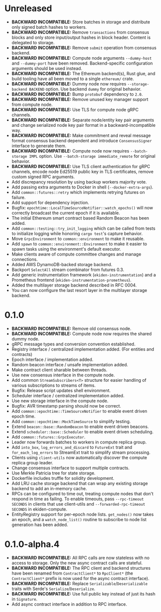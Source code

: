 # Unreleased

* **BACKWARD INCOMPATIBLE:** Store batches in storage and distribute only signed batch
  hashes to workers.
* **BACKWARD INCOMPATIBLE:** Remove `transactions` from consensus blocks and only store
  input/output hashes in block header. Content is delegated to storage.
* **BACKWARD INCOMPATIBLE:** Remove `submit` operation from consensus backend.
* **BACKWARD INCOMPATIBLE:** Compute node arguments `--dummy-host` and `--dummy-port`
  have been removed. Backend-specific configuration arguments should be used instead.
* **BACKWARD INCOMPATIBLE:** The Ethereum backend(s), Rust glue, and build
  tooling have all been moved to a single `ethereum/` crate.
* **BACKWARD INCOMPATIBLE:** Dummy node now requires `--storage-backend BACKEND` option.
  Use backend `dummy` for original behavior.
* **BACKWARD INCOMPATIBLE:** Bump `protobuf` dependency to `2.0`.
* **BACKWARD INCOMPATIBLE:** Remove unused key manager support from compute node.
* **BACKWARD INCOMPATIBLE:** Use TLS for compute node gRPC channels.
* **BACKWARD INCOMPATIBLE:** Separate node/entity key pair arguments and change serialized
  node key pair format in a backward-incompatible way.
* **BACKWARD INCOMPATIBLE:** Make commitment and reveal message format consensus backend
  dependent and introduce `ConsensusSigner` interface to generate them.
* **BACKWARD INCOMPATIBLE:** Compute node now requires `--batch-storage IMPL` option. Use
  `--batch-storage immediate_remote` for original behavior.
* **BACKWARD INCOMPATIBLE:** Use TLS client authentication for gRPC channels, encode
  node Ed25519 public key in TLS certificates, remove custom signed RPC arguments.
* Add discrepancy resolution by using backup workers majority vote.
* Add passing extra arguments to Docker in shell (`--docker-extra-args`).
* Add `common::futures::retry` which implements retrying futures on failure.
* Add support for dependency injection.
* Bugfix: `epochtime::LocalTimeSourceNotifier::watch_epochs()` will now
  correctly broadcast the current epoch if it is available.
* The initial Ethereum smart contract based Random Beacon has been added.
* Add `common::testing::try_init_logging` which can be called from tests to
  initialize logging while honoring `cargo test`'s capture behavior.
* Move `GrpcEnvironment` to `common::environment` to make it reusable.
* Add `spawn` to `common::environment::Environment` to make it easier to spawn tasks
  using the environment's default executor.
* Make clients aware of compute committee changes and manage connections.
* Added AWS DynamoDB-backed storage backend.
* Backport `SelectAll` stream combinator from futures 0.3.
* Add generic instrumentation framework (`ekiden-instrumentation`) and a Prometheus
  frontend (`ekiden-instrumentation-prometheus`).
* Added the multilayer storage backend described in RFC 0004.
* You can now configure the last resort layer in the multilayer storage backend.

# 0.1.0

* **BACKWARD INCOMPATIBLE:** Remove old consensus node.
* **BACKWARD INCOMPATIBLE:** Compute node now requires the shared dummy node.
* gRPC message types and conversion convention established.
* Registry interface / centralized implementation added. (For entities and contracts)
* Epoch interface / implementation added.
* Random beacon interface / unsafe implementation added.
* Make contract client sharable between threads.
* Use new consensus interface in the compute node.
* Add common `StreamSubscribers<T>` structure for easier handling of various subscriptions
  to streams of items.
* Bugfix: Release script updates shell environment.
* Scheduler interface / centralized implementation added.
* Use new storage interface in the compute node.
* Bugfix: AVR timestamp parsing should now be correct.
* Add `common::epochtime::TimeSourceNotifier` to enable event driven epoch time.
* Add `common::epochtime::MockTimeSource` to simplify testing.
* Extend `beacon::base::RandomBeacon` to enable event driven beacons.
* Extend `scheduler::base::Scheduler` to enable event driven scheduling.
* Add `common::futures::GrpcExecutor`.
* Leader now forwards batches to workers in compute replica group.
* Add `into_box`, `log_errors_and_discard` to `FutureExt` trait and `for_each_log_errors`
  to StreamExt trait to simplify stream processing.
* Clients using `client-utils` now automatically discover the compute replica group leader.
* Change consensus interface to support multiple contracts.
* Use Merkle Patricia tree for state storage.
* Dockerfile includes truffle for solidity development.
* Add LRU cache storage backend that can wrap any existing storage backend to add an
  in-memory cache.
* RPCs can be configured to time out, treating compute nodes that
  don't respond in time as failing. To enable timeouts, pass
  `--rpc-timeout SECONDS` in clients that use client-utils and
  `--forwarded-rpc-timeout SECONDS` in ekiden-compute.
* EntityRegistry support for per-epoch node lists.  `get_nodes()` now takes an
  epoch, and a `watch_node_list()` routine to subscribe to node list generation
  has been added.

# 0.1.0-alpha.4

* **BACKWARD INCOMPATIBLE:** All RPC calls are now stateless with no access to storage. Only
  the new async contract calls are stateful.
* **BACKWARD INCOMPATIBLE:** The RPC client and backend structures have been renamed from
  `ContractClient*` to `RpcClient*` (the `ContractClient*` prefix is now used for the async
  contract interface).
* **BACKWARD INCOMPATIBLE:** Replace `Serializable`/`Deserializable` traits with Serde's
  `Serialize`/`Deserialize`.
* **BACKWARD INCOMPATIBLE:** Use full public key instead of just its hash in `Signature`.
* Add async contract interface in addition to RPC interface.
